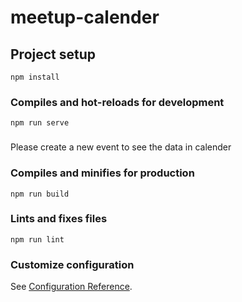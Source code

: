 # meetup-calender

## Project setup
```
npm install
```

### Compiles and hot-reloads for development
```
npm run serve
```
###
Please create a new event to see the data in calender


### Compiles and minifies for production
```
npm run build
```

### Lints and fixes files
```
npm run lint
```

### Customize configuration
See [Configuration Reference](https://cli.vuejs.org/config/).
